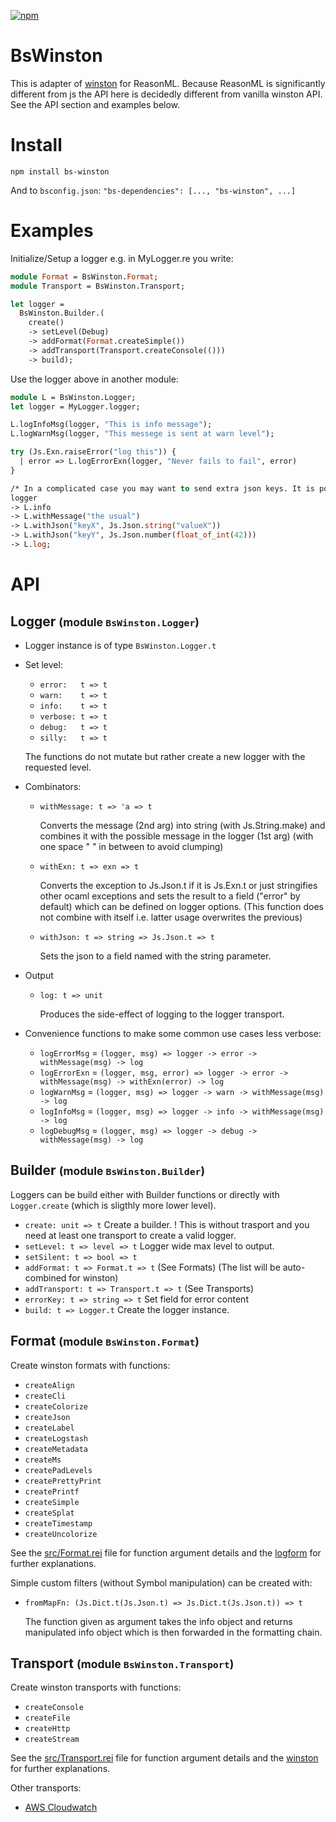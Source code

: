 [![npm](https://img.shields.io/npm/v/bs-winston.svg)](https://www.npmjs.com/package/bs-winston)

# BsWinston

This is adapter of [winston](https://github.com/winstonjs/winston) for ReasonML. Because ReasonML is significantly different from js the API here is decidedly different from vanilla winston API. See the API section and examples below.


# Install 

```
npm install bs-winston
```
And to `bsconfig.json`: `"bs-dependencies": [..., "bs-winston", ...]`


# Examples
Initialize/Setup a logger e.g. in MyLogger.re you write:
```ocaml
module Format = BsWinston.Format;
module Transport = BsWinston.Transport;

let logger =
  BsWinston.Builder.(
    create()
    -> setLevel(Debug)
    -> addFormat(Format.createSimple())
    -> addTransport(Transport.createConsole(()))
    -> build);
```

Use the logger above in another module:
```ocaml
module L = BsWinston.Logger;
let logger = MyLogger.logger;

L.logInfoMsg(logger, "This is info message");
L.logWarnMsg(logger, "This messege is sent at warn level");

try (Js.Exn.raiseError("log this")) {
  | error => L.logErrorExn(logger, "Never fails to fail", error)
}

/* In a complicated case you may want to send extra json keys. It is possible: */
logger
-> L.info
-> L.withMessage("the usual")
-> L.withJson("keyX", Js.Json.string("valueX"))
-> L.withJson("keyY", Js.Json.number(float_of_int(42)))
-> L.log;
```


# API

## Logger <small>(module `BsWinston.Logger`)</small>
- Logger instance is of type `BsWinston.Logger.t`
- Set level:
  - `error:   t => t`
  - `warn:    t => t`
  - `info:    t => t`
  - `verbose: t => t`
  - `debug:   t => t`
  - `silly:   t => t`
  
  The functions do not mutate but rather create a new logger with the requested level.
- Combinators:
  - `withMessage: t => 'a => t`
    
    Converts the message (2nd arg) into string (with Js.String.make) and combines it with the possible message in the logger (1st arg) (with one space " " in between to avoid clumping)
  - `withExn: t => exn => t`
    
    Converts the exception to Js.Json.t if it is Js.Exn.t or just stringifies other ocaml exceptions and sets the result to a field ("error" by default) which can be defined on logger options. (This function does not combine with itself i.e. latter usage overwrites the previous)
  - `withJson: t => string => Js.Json.t => t`

    Sets the json to a field named with the string parameter.
- Output
  - `log: t => unit`

    Produces the side-effect of logging to the logger transport.
- Convenience functions to make some common use cases less verbose:
  - `logErrorMsg` = `(logger, msg) => logger -> error -> withMessage(msg) -> log`
  - `logErrorExn` = `(logger, msg, error) => logger -> error -> withMessage(msg) -> withExn(error) -> log`
  - `logWarnMsg`  = `(logger, msg) => logger -> warn -> withMessage(msg) -> log`
  - `logInfoMsg`  = `(logger, msg) => logger -> info -> withMessage(msg) -> log`
  - `logDebugMsg` = `(logger, msg) => logger -> debug -> withMessage(msg) -> log`


## Builder <small>(module `BsWinston.Builder`)</small>

Loggers can be build either with Builder functions or directly with `Logger.create` (which is sligthly more lower level).

- `create: unit => t` Create a builder. ! This is without trasport and you need at least one transport to create a valid logger.
- `setLevel: t => level => t` Logger wide max level to output.
- `setSilent: t => bool => t`
- `addFormat: t => Format.t => t`  (See Formats) (The list will be auto-combined for winston)
- `addTransport: t => Transport.t => t` (See Transports)
- `errorKey: t => string => t` Set field for error content
- `build: t => Logger.t` Create the logger instance.

## Format <small>(module `BsWinston.Format`)</small>

Create winston formats with functions:
- `createAlign`
- `createCli`
- `createColorize`
- `createJson`
- `createLabel`
- `createLogstash`
- `createMetadata`
- `createMs`
- `createPadLevels`
- `createPrettyPrint`
- `createPrintf`
- `createSimple`
- `createSplat`
- `createTimestamp`
- `createUncolorize`

See the [src/Format.rei](https://github.com/veikkaus/bs-winston/blob/master/src/Format.rei) file for function argument details and the [logform](https://github.com/winstonjs/logform) for further explanations.

Simple custom filters (without Symbol manipulation) can be created with:
- `fromMapFn: (Js.Dict.t(Js.Json.t) => Js.Dict.t(Js.Json.t)) => t`

  The function given as argument takes the info object and returns manipulated info object which is then forwarded in the formatting chain.

## Transport <small>(module `BsWinston.Transport`)</small>

Create winston transports with functions:
- `createConsole`
- `createFile`
- `createHttp`
- `createStream`

See the [src/Transport.rei](https://github.com/veikkaus/bs-winston/blob/master/src/Transport.rei) file for function argument details and the [winston](https://github.com/winstonjs/winston/blob/master/docs/transports.md#winston-core) for further explanations.

Other transports:
- [AWS Cloudwatch](https://github.com/veikkaus/bs-winston-cloudwatch)
